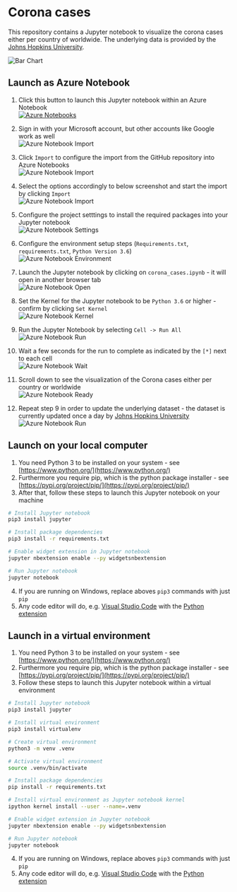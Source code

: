 # Corona cases
This repository contains a Jupyter notebook to visualize the corona cases either per country of worldwide. The underlying data is provided by the [Johns Hopkins University](https://github.com/CSSEGISandData/COVID-19/). 

![Bar Chart](assets/10_notebook_ready.png)

## Launch as Azure Notebook
1. Click this button to launch this Jupyter notebook within an Azure Notebook<br/>
[![Azure Notebooks](https://notebooks.azure.com/launch.png)](https://notebooks.azure.com/import/gh/fawohlsc/corona-cases)

2. Sign in with your Microsoft account, but other accounts like Google work as well<br/>
![Azure Notebook Import](assets/01_notebook_signin.png)

3. Click ```Import``` to configure the import from the GitHub repository into Azure Notebooks<br/>
![Azure Notebook Import](assets/02_notebook_welcome.png)

4. Select the options accordingly to below screenshot and start the import by clicking ```Import```<br/>
![Azure Notebook Import](assets/03_notebook_import.png)

5. Configure the project setttings to install the required packages into your Jupyter notebook<br/>
![Azure Notebook Settings](assets/04_notebook_settings.png)

6. Configure the environment setup steps (```Requirements.txt```, ```requirements.txt```, ```Python Version 3.6```)<br/>
![Azure Notebook Environment](assets/05_notebook_enviroment.png)

7. Launch the Jupyter notebook by clicking on ```corona_cases.ipynb``` - it will open in another browser tab<br/>
![Azure Notebook Open](assets/06_notebook_open.png)

8. Set the Kernel for the Jupyter notebook to be ```Python 3.6``` or higher - confirm by clicking ```Set Kernel```<br/>
![Azure Notebook Kernel](assets/07_notebook_kernel.png)

9. Run the Jupyter Notebook by selecting ```Cell -> Run All ```<br/>
![Azure Notebook Run](assets/08_notebook_run.png)

10. Wait a few seconds for the run to complete as indicated by the ```[*]``` next to each cell<br/>
![Azure Notebook Wait](assets/09_notebook_wait.png)

11. Scroll down to see the visualization of the Corona cases either per country or worldwide<br/>
![Azure Notebook Ready](assets/10_notebook_ready.png)

12. Repeat step 9 in order to update the underlying dataset - the dataset is currently updated once a day by [Johns Hopkins University](https://github.com/CSSEGISandData/COVID-19/)
![Azure Notebook Run](assets/08_notebook_run.png)

## Launch on your local computer
1. You need Python 3 to be installed on your system - see [https://www.python.org/](https://www.python.org/)
2. Furthermore you require pip, which is the python package installer - see [https://pypi.org/project/pip/](https://pypi.org/project/pip/)
3. After that, follow these steps to launch this Jupyter notebook on your machine
```bash
# Install Jupyter notebook
pip3 install jupyter

# Install package dependencies
pip3 install -r requirements.txt

# Enable widget extension in Jupyter notebook
jupyter nbextension enable --py widgetsnbextension

# Run Jupyter notebook
jupyter notebook
```
4. If you are running on Windows, replace aboves ```pip3``` commands with just ```pip```
5. Any code editor will do, e.g. [Visual Studio Code](https://code.visualstudio.com/) with the [Python extension](https://code.visualstudio.com/docs/languages/python)

## Launch in a virtual environment
1. You need Python 3 to be installed on your system - see [https://www.python.org/](https://www.python.org/)
2. Furthermore you require pip, which is the python package installer - see [https://pypi.org/project/pip/](https://pypi.org/project/pip/)
3. Follow these steps to launch this Jupyter notebook within a virtual environment

```bash
# Install Jupyter notebook
pip3 install jupyter

# Install virtual environment
pip3 install virtualenv

# Create virtual environment
python3 -m venv .venv

# Activate virtual environment
source .venv/bin/activate

# Install package dependencies
pip install -r requirements.txt

# Install virtual environment as Jupyter notebook kernel
ipython kernel install --user --name=.venv

# Enable widget extension in Jupyter notebook
jupyter nbextension enable --py widgetsnbextension

# Run Jupyter notebook
jupyter notebook
```
4. If you are running on Windows, replace aboves ```pip3``` commands with just ```pip```
5. Any code editor will do, e.g. [Visual Studio Code](https://code.visualstudio.com/) with the [Python extension](https://code.visualstudio.com/docs/languages/python)